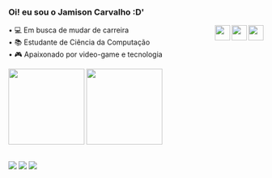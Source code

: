 ### Oi! eu sou o Jamison Carvalho :D'

<img align="right" width="30" src="https://cdn.jsdelivr.net/gh/devicons/devicon/icons/javascript/javascript-plain.svg"/>
<img align="right" width="30" src="https://cdn.jsdelivr.net/gh/devicons/devicon/icons/html5/html5-plain.svg"/>
<img align="right" width="30" src="https://cdn.jsdelivr.net/gh/devicons/devicon/icons/css3/css3-plain.svg" /> 

• 💻 Em busca de mudar de carreira <br>
• 📚 Estudante de Ciência da Computação <br>
• 🎮 Apaixonado por video-game e tecnologia 
<div>
  <img height = "150em" src = "https://github-readme-stats.vercel.app/api?username=JamisonCarvalho&show_icons=true&theme=tokyonight&border_radius=20"> 
  <img height = "150em" src = "https://github-readme-stats.vercel.app/api/top-langs/?username=JamisonCarvalho&show_icons=true&theme=tokyonight&border_radius=10">
</div>

##

<div>
  <a href="https://www.instagram.com/jamisoncarvalhodev/" target="_blank"><img src="https://img.shields.io/badge/-Instagram-%23E4405F?style=for-the-badge&logo=instagram&logoColor=white" target="_blank"></a> 
  <a href = "mailto:jamisoncarvalho26@gmail.com"><img src="https://img.shields.io/badge/-Gmail-%23333?style=for-the-badge&logo=gmail&logoColor=white" target="_blank"></a>
  <a href="https://www.linkedin.com/in/jamison-carvalho-5a0a85230/" target="_blank"><img src="https://img.shields.io/badge/-LinkedIn-%230077B5?style=for-the-badge&logo=linkedin&logoColor=white" target="_blank"></a>
</div>
